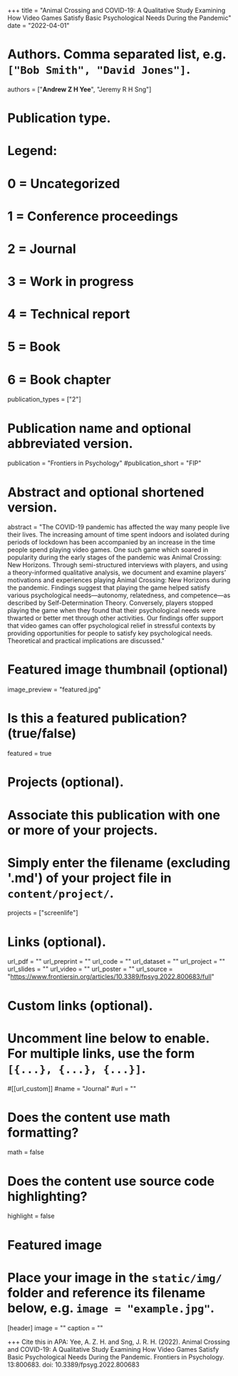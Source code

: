 +++
title = "Animal Crossing and COVID-19: A Qualitative Study Examining How Video Games Satisfy Basic Psychological Needs During the Pandemic"
date = "2022-04-01"

# Authors. Comma separated list, e.g. `["Bob Smith", "David Jones"]`.

authors = ["**Andrew Z H Yee**", "Jeremy R H Sng"]

# Publication type.
# Legend:
# 0 = Uncategorized
# 1 = Conference proceedings
# 2 = Journal
# 3 = Work in progress
# 4 = Technical report
# 5 = Book
# 6 = Book chapter
publication_types = ["2"]

# Publication name and optional abbreviated version.
publication = "Frontiers in Psychology"
#publication_short = "FIP"

# Abstract and optional shortened version.

abstract = "The COVID-19 pandemic has affected the way many people live their lives. The increasing amount of time spent indoors and isolated during periods of lockdown has been accompanied by an increase in the time people spend playing video games. One such game which soared in popularity during the early stages of the pandemic was Animal Crossing: New Horizons. Through semi-structured interviews with players, and using a theory-informed qualitative analysis, we document and examine players’ motivations and experiences playing Animal Crossing: New Horizons during the pandemic. Findings suggest that playing the game helped satisfy various psychological needs—autonomy, relatedness, and competence—as described by Self-Determination Theory. Conversely, players stopped playing the game when they found that their psychological needs were thwarted or better met through other activities. Our findings offer support that video games can offer psychological relief in stressful contexts by providing opportunities for people to satisfy key psychological needs. Theoretical and practical implications are discussed."

# Featured image thumbnail (optional)
image_preview = "featured.jpg"

# Is this a featured publication? (true/false)
featured = true

# Projects (optional).
#   Associate this publication with one or more of your projects.
#   Simply enter the filename (excluding '.md') of your project file in `content/project/`.
projects = ["screenlife"]

# Links (optional).
url_pdf = ""
url_preprint = ""
url_code = ""
url_dataset = ""
url_project = ""
url_slides = ""
url_video = ""
url_poster = ""
url_source = "https://www.frontiersin.org/articles/10.3389/fpsyg.2022.800683/full"

# Custom links (optional).
#   Uncomment line below to enable. For multiple links, use the form `[{...}, {...}, {...}]`.
#[[url_custom]]
#name = "Journal"
#url = ""

# Does the content use math formatting?
math = false

# Does the content use source code highlighting?
highlight = false
  
# Featured image
# Place your image in the `static/img/` folder and reference its filename below, e.g. `image = "example.jpg"`.
[header]
image = ""
caption = ""

+++
Cite this in APA: Yee, A. Z. H. and Sng, J. R. H. (2022). Animal Crossing and COVID-19: A Qualitative Study Examining How Video Games Satisfy Basic Psychological Needs During the Pandemic. Frontiers in Psychology. 13:800683. doi: 10.3389/fpsyg.2022.800683
